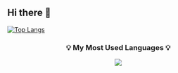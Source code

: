 ## Hi there 👋

<!--
**eunchaeee/eunchaeee** is a ✨ _special_ ✨ repository because its `README.md` (this file) appears on your GitHub profile.

Here are some ideas to get you started:

- 🔭 I’m currently working on ...
- 🌱 I’m currently learning ...
- 👯 I’m looking to collaborate on ...
- 🤔 I’m looking for help with ...
- 💬 Ask me about ...
- 📫 How to reach me: ...
- 😄 Pronouns: ...
- ⚡ Fun fact: ...
-->


[![Top Langs](https://github-readme-stats.vercel.app/api/top-langs/?username=eunchaeee)](https://github.com/eunchaeee/github-readme-stats)

<h3 align="center">💡 My Most Used Languages 💡</h3>
<p align="center">
  <a href="https://github.com/eunchaeee">
    <img align="center" src="https://github-readme-stats.vercel.app/api/top-langs/?username=eunchaeee&layout=compact&show_icons=true&show_owner=true" />
  </a>
</p>
